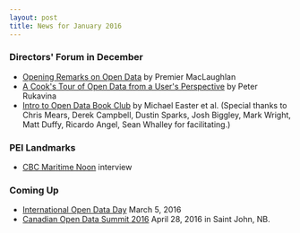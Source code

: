 ```yaml
---
layout: post
title: News for January 2016
---
```


### Directors' Forum in December

* [Opening Remarks on Open Data](https://www.youtube.com/watch?v=5YTGJqZaDzw) by Premier MacLaughlan
* [A Cook's Tour of Open Data from a User's Perspective](https://speakerdeck.com/reinvented/a-cooks-tour-of-open-data-from-a-users-perspective-directors-forum) by Peter Rukavina
* [Intro to Open Data Book Club](https://bitly.com/1ZfVnO4) by Michael Easter et al. (Special thanks to Chris Mears, Derek Campbell, Dustin Sparks, Josh Biggley, Mark Wright, Matt Duffy, Ricardo Angel, Sean Whalley for facilitating.)

### PEI Landmarks

* [CBC Maritime Noon](http://www.cbc.ca/maritimenoon/2016/01/13/a-parking-warning-your-immigration-feedback-maritime-directions/) interview

### Coming Up

* [International Open Data Day](http://opendataday.org) March 5, 2016
* [Canadian Open Data Summit 2016](http://opendatasummit.ca/en/) April 28, 2016 in Saint John, NB.

